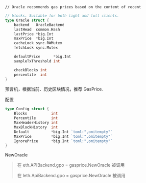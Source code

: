 ```
// Oracle recommends gas prices based on the content of recent
```

```go
// blocks. Suitable for both light and full clients.
type Oracle struct {
    backend   OracleBackend
    lastHead  common.Hash
    lastPrice *big.Int
    maxPrice  *big.Int
    cacheLock sync.RWMutex
    fetchLock sync.Mutex

    defaultPrice      *big.Int
    sampleTxThreshold int

    checkBlocks int
    percentile  int
}
```

预言机，根据当前、历史区块情况，推荐 GasPrice.

配置

```go
type Config struct {
    Blocks           int
    Percentile       int
    MaxHeaderHistory int
    MaxBlockHistory  int
    Default          *big.Int `toml:",omitempty"`
    MaxPrice         *big.Int `toml:",omitempty"`
    IgnorePrice      *big.Int `toml:",omitempty"`
}
```

NewOracle

> 在 eth.APIBackend.gpo = gasprice.NewOracle 被调用
>
> 在 leth.ApiBackend.gpo = gasprice.NewOracle 被调用



